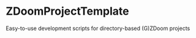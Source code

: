 ZDoomProjectTemplate
====================

Easy-to-use development scripts for directory-based (G)ZDoom projects
